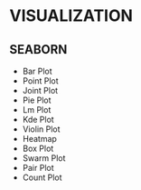 # VISUALIZATION

## SEABORN

* Bar Plot
* Point Plot
* Joint Plot
* Pie Plot
* Lm Plot
* Kde Plot
* Violin Plot
* Heatmap
* Box Plot
* Swarm Plot
* Pair Plot
* Count Plot
